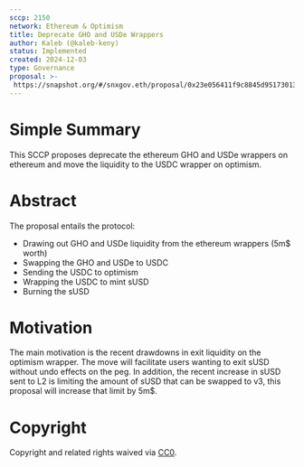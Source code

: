 ```yaml
---
sccp: 2150
network: Ethereum & Optimism
title: Deprecate GHO and USDe Wrappers
author: Kaleb (@kaleb-keny)
status: Implemented
created: 2024-12-03
type: Governance
proposal: >-
 https://snapshot.org/#/snxgov.eth/proposal/0x23e056411f9c8845d95173013dd6a9634ca13f18263a0eb8dd6c1e102855f318
---
```


# Simple Summary

This SCCP proposes deprecate the ethereum GHO and USDe wrappers on ethereum and move the liquidity to the USDC wrapper on optimism.

# Abstract

The proposal entails the protocol:
- Drawing out GHO and USDe liquidity from the ethereum wrappers (5m$ worth)
- Swapping the GHO and USDe to USDC
- Sending the USDC to optimism
- Wrapping the USDC to mint sUSD
- Burning the sUSD

# Motivation

The main motivation is the recent drawdowns in exit liquidity on the optimism wrapper. The move will facilitate users wanting to exit sUSD without undo effects on the peg.
In addition, the recent increase in sUSD sent to L2 is limiting the amount of sUSD that can be swapped to v3, this proposal will increase that limit by 5m$.


# Copyright
Copyright and related rights waived via [CC0](https://creativecommons.org/publicdomain/zero/1.0/).
